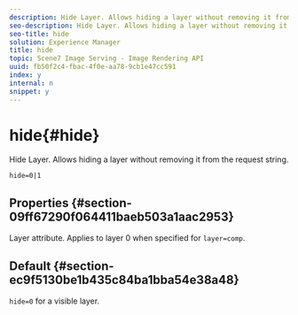 ```yaml
---
description: Hide Layer. Allows hiding a layer without removing it from the request string.
seo-description: Hide Layer. Allows hiding a layer without removing it from the request string.
seo-title: hide
solution: Experience Manager
title: hide
topic: Scene7 Image Serving - Image Rendering API
uuid: fb50f2c4-fbac-4f0e-aa78-9cb1e47cc591
index: y
internal: n
snippet: y
---
```


# hide{#hide}

Hide Layer. Allows hiding a layer without removing it from the request string.

 `hide=0|1`

## Properties {#section-09ff67290f064411baeb503a1aac2953}

Layer attribute. Applies to layer 0 when specified for `layer=comp`.

## Default {#section-ec9f5130be1b435c84ba1bba54e38a48}

`hide=0` for a visible layer. 
